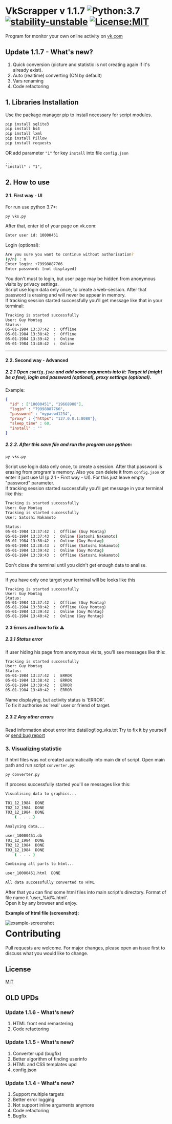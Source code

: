 # VkScrapper v 1.1.7 ![Python:3.7](https://img.shields.io/badge/Python-3.7-yellow) [![stability-unstable](https://img.shields.io/badge/stability-unstable-yellow.svg)](https://github.com/emersion/stability-badges#unstable) [![License:MIT](https://img.shields.io/badge/license-MIT-green)](https://img.shields.io/github/license/V1A0/VkScrapper)
 
Program for monitor your own online activity on [vk.com]

## Update 1.1.7 - What's new?
1. Quick conversion (picture and statistic is not creating again if it's already exist).
2. Auto (realtime) converting (ON by default)
3. Vars renaming
4. Code refactoring


## 1. Libraries Installation

Use the package manager [pip] to install necessary for script modules.

```bash
pip install sqlite3
pip install bs4
pip install lxml
pip install Pillow
pip install requests
```
OR add parameter `"1"` for key `install` into file `config.json`
```
...
"install" : "1",
```



## 2. How to use
#### 2.1. First way - UI
For run use python 3.7+:
```bash
py vks.py
```
After that, enter id of your page on vk.com:
```bash
Enter user id: 10000451
```
Login (optional):
```bash
Are you sure you want to continue without authorisation?
(y/n) : n
Enter login: +79998887766
Enter password: [not displayed]
```
You don't must to login, but user page may be hidden from anonymous visits by privacy settings.<br/>
Script use login data only once, to create a web-session. After that password is erasing and will never be appear in memory.<br/>
If tracking session started successfully you'll get message like that in your terminal:
```bash
Tracking is started successfully
User: Guy Montag
Status:
05-01-1984 13:37:42  :  Offline
05-01-1984 13:38:42  :  Offline
05-01-1984 13:39:42  :  Online
05-01-1984 13:40:42  :  Online
```
---

#### 2.2. Second way - Advanced
##### 2.2.1 Open `config.json` and add some arguments into it: Target id (might be a few), login and password (optional), proxy settings (optional).
Example:

```json
{
  "id" : ["10000451", "19668908"],
  "login" : "79998887766",
  "password" : "mypaswd1234",
  "proxy" : {"https": "127.0.0.1:8080"},
  "sleep_time" : 60,
  "install" : ""
}
```

##### 2.2.2. After this save file and run the program use python:
```bash
py vks.py
```

Script use login data only once, to create a session. After that password is erasing from program's memory. Also you can delete it from 
`config.json` or enter it just use UI (p 2.1 - First way - UI). For this just leave empty "password" parameter. <br/>
If tracking session started successfully you'll get message in your terminal like this:
```bash
Tracking is started successfully
User: Guy Montag
Tracking is started successfully
User: Satoshi Nakamoto

Status:
05-01-1984 13:37:42  :  Offline (Guy Montag)
05-01-1984 13:37:43  :  Online (Satoshi Nakamoto)
05-01-1984 13:38:42  :  Online (Guy Montag)
05-01-1984 13:38:43  :  Offline (Satoshi Nakamoto)
05-01-1984 13:39:42  :  Online (Guy Montag)
05-01-1984 13:39:43  :  Offline (Satoshi Nakamoto)
```
Don't close the terminal until you didn't get enough data to analise.

---
If you have only one target your terminal will be looks like this
```bush
Tracking is started successfully
User: Guy Montag
Status:
05-01-1984 13:37:42  :  Offline (Guy Montag)
05-01-1984 13:38:42  :  Offline (Guy Montag)
05-01-1984 13:39:42  :  Online (Guy Montag)
05-01-1984 13:40:42  :  Online (Guy Montag)
```


#### 2.3 Errors and how to fix ⚠

##### 2.3.1 Status error

If user hiding his page from anonymous visits, you'll see messages like this:
```bash
Tracking is started successfully
User: Guy Montag
Status:
05-01-1984 13:37:42  :  ERROR
05-01-1984 13:38:42  :  ERROR
05-01-1984 13:39:42  :  ERROR
05-01-1984 13:40:42  :  ERROR
```
Name displaying, but activity status is 'ERROR'.<br/>
To fix it authorise as 'real' user or friend of target. 

##### 2.3.2 Any other errors 

Read information about error into data\log\log_vks.txt
Try to fix it by yourself or [send bug report](https://github.com/V1A0/VkScrapper/issues/new)

### 3. Visualizing statistic
If html files was not created automatically into main dir of script. Open main path and run script ``` converter.py ```:
```bash
py converter.py
```
If process successfully started you'll se messages like this:
```bash
Visualising data to graphics...

T01_12_1984  DONE
T02_12_1984  DONE
T03_12_1984  DONE
    ( . . . )

Analysing data...

user_10000451.db
T01_12_1984  DONE
T02_12_1984  DONE
T03_12_1984  DONE
    ( . . . )

Combining all parts to html...

user_10000451.html  DONE

All data successfully converted to HTML
```
After that you can find some html files into main script's directory. Format of file name it 'user_%id%.html'.<br>
Open it by any browser and enjoy.

<b> Example of html file (screenshot): </b>

 <img src="https://raw.githubusercontent.com/V1A0/VkScrapper/master/.pic/example.png"
     alt="example-screenshot"
     style="float: left;" />

# Contributing
Pull requests are welcome. For major changes, please open an issue first to discuss what you would like to change.

## License
[MIT](https://choosealicense.com/licenses/mit/)


## OLD UPDs
### Update 1.1.6 - What's new?
1. HTML front end remastering
2. Code refactoring

### Update 1.1.5 - What's new?
1. Converter upd (bugfix)
2. Better algorithm of finding userinfo
3. HTML and CSS templates upd
4. config.json

### Update 1.1.4 - What's new?
1. Support multiple targets
2. Better error logging
3. Not support inline arguments anymore
4. Code refactoring
5. Bugfix



[vk.com]: (https://vk.com/)
[pip]:(https://pip.pypa.io/en/stable/)






